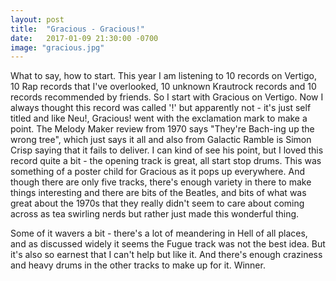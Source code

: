 ```yaml
---
layout: post
title:  "Gracious - Gracious!"
date:   2017-01-09 21:30:00 -0700
image: "gracious.jpg"
---
```


What to say, how to start. This year I am listening to 10 records on Vertigo, 10 Rap records that I've overlooked, 10 unknown Krautrock records and 10 records recommended by friends. So I start with Gracious on Vertigo. Now I always thought this record was called '!' but apparently not - it's just self titled and like Neu!, Gracious! went with the exclamation mark to make a point. The Melody Maker review from 1970 says "They're Bach-ing up the wrong tree", which just says it all and also from Galactic Ramble is Simon Crisp saying that it fails to deliver. I can kind of see his point, but I loved this record quite a bit - the opening track is great, all start stop drums. This was something of a poster child for Gracious as it pops up everywhere. And though there are only five tracks, there's enough variety in there to make things interesting and there are bits of the Beatles, and bits of what was great about the 1970s that they really didn't seem to care about coming across as tea swirling nerds but rather just made this wonderful thing.

Some of it wavers a bit - there's a lot of meandering in Hell of all places, and as discussed widely it seems the Fugue track was not the best idea. But it's also so earnest that I can't help but like it. And there's enough craziness and heavy drums in the other tracks to make up for it. Winner.